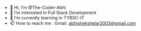 - 👋 Hi, I’m @The-Coder-Abhi
- 👀 I’m interested in Full Stack Development
- 🌱 I’m currently learning in TYBSC-IT
- 📫 How to reach me : Gmail: abhishekshelar2003@gmail.com

<!---
The-Coder-Abhi/The-Coder-Abhi is a ✨ special ✨ repository because its `README.md` (this file) appears on your GitHub profile.
You can click the Preview link to take a look at your changes.
--->

